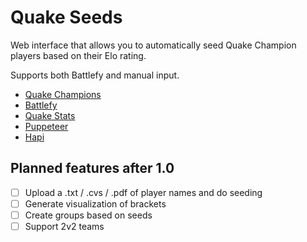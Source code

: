 # Quake Seeds

Web interface that allows you to automatically seed Quake Champion players based on their Elo rating.

Supports both Battlefy and manual input.

- [Quake Champions](https://quake.bethesda.net/en)
- [Battlefy](https://battlefy.com)
- [Quake Stats](https://stats.quake.com)
- [Puppeteer](https://pptr.dev/)
- [Hapi](https://hapijs.com/)

## Planned features after 1.0

- [ ] Upload a .txt / .cvs / .pdf of player names and do seeding
- [ ] Generate visualization of brackets
- [ ] Create groups based on seeds
- [ ] Support 2v2 teams